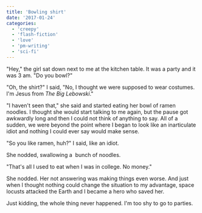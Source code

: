```yaml
---
title: 'Bowling shirt'
date: '2017-01-24'
categories:
  - 'creepy'
  - 'flash-fiction'
  - 'love'
  - 'pm-writing'
  - 'sci-fi'
---
```


"Hey," the girl sat down next to me at the kitchen table. It was a party and it
was 3 am. "Do you bowl?"

"Oh, the shirt?" I said, "No, I thought we were supposed to wear costumes. I'm
Jesus from _The Big Lebowski_."

"I haven't seen that," she said and started eating her bowl of ramen noodles. I
thought she would start talking to me again, but the pause got awkwardly long
and then I could not think of anything to say. All of a sudden, we were beyond
the point where I began to look like an inarticulate idiot and nothing I could
ever say would make sense.

"So you like ramen, huh?" I said, like an idiot.

She nodded, swallowing a  bunch of noodles.

"That's all I used to eat when I was in college. No money."

She nodded. Her not answering was making things even worse. And just when I
thought nothing could change the situation to my advantage, space locusts
attacked the Earth and I became a hero who saved her.

Just kidding, the whole thing never happened. I'm too shy to go to parties.
